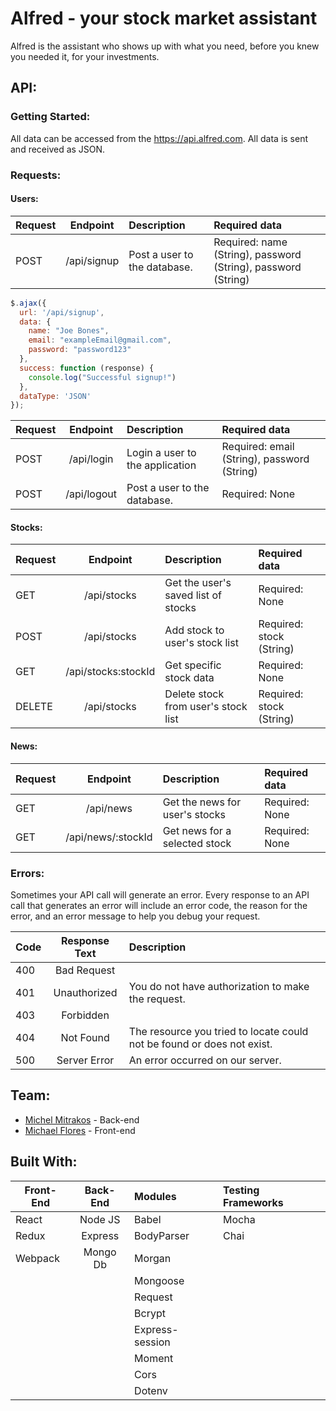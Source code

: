 # Alfred - your stock market assistant
Alfred is the assistant who shows up with what you need, before you knew you needed it, for your investments.

## API:
### Getting Started:
All data can be accessed from the https://api.alfred.com. All data is sent and received as JSON.

### Requests:
#### Users:
| Request | Endpoint              | Description                     | Required data                                                 |
| ------- |:---------------------:| :-------------------------------|:--------------------------------------------------------------|
| POST    | /api/signup           | Post a user to the database.    | Required: name (String), password (String), password (String) |


  ```javascript
  $.ajax({
    url: '/api/signup',
    data: {
      name: "Joe Bones",
      email: "exampleEmail@gmail.com",
      password: "password123"
    },
    success: function (response) {
      console.log("Successful signup!")
    },
    dataType: 'JSON'
  });
  ```


| Request | Endpoint              | Description                           | Required data                                    |
| ------- |:---------------------:| :-------------------------------------|:-------------------------------------------------|
| POST    | /api/login            | Login a user to the application       | Required: email (String), password (String)      |
| POST    | /api/logout           | Post a user to the database.          | Required: None                                   |


#### Stocks:
| Request | Endpoint              | Description                           | Required data                                    |
| ------- |:---------------------:| :-------------------------------------|:-------------------------------------------------|
| GET     | /api/stocks           | Get the user's saved list of stocks   | Required: None                                   |
| POST    | /api/stocks           | Add stock to user's stock list        | Required: stock (String)                         |
| GET     | /api/stocks:stockId   | Get specific stock data               | Required: None                                   |
| DELETE  | /api/stocks           | Delete stock from user's stock list   | Required: stock (String)                         |

#### News:
| Request | Endpoint              | Description                           | Required data                                    |
| ------- |:---------------------:| :-------------------------------------|:-------------------------------------------------|
| GET     | /api/news             | Get the news for user's stocks        | Required: None                                   |
| GET     | /api/news/:stockId    | Get news for a selected stock         | Required: None                                   |

### Errors:
Sometimes your API call will generate an error. Every response to an API call that generates an error will include an error code, the reason for the error, and an error message to help you debug your request.

| Code  | Response Text   | Description                                                                                      |
| ----- |:---------------:| :------------------------------------------------------------------------------------------------|
| 400   | Bad Request     |                                                                                                  |
| 401   | Unauthorized    | You do not have authorization to make the request.                                               |
| 403   | Forbidden       |                                                                                                  |
| 404   | Not Found       | The resource you tried to locate could not be found or does not exist.                           |
| 500   | Server Error    | An error occurred on our server.                                                                 |


## Team:
- [Michel Mitrakos](https://www.michaelmitrakos.com) - Back-end
- [Michael Flores](https://www.twitter.com/mike_flores23) - Front-end


## Built With:
| Front-End    | Back-End     | Modules         | Testing Frameworks  |
| ------------ |:------------:| :---------------|:--------------------|
| React        | Node JS      | Babel           | Mocha               |
| Redux        | Express      | BodyParser      | Chai                |
| Webpack      | Mongo Db     | Morgan          |                     |
|              |              | Mongoose        |                     |
|              |              | Request         |                     |
|              |              | Bcrypt          |                     |
|              |              | Express-session |                     |
|              |              | Moment          |                     |
|              |              | Cors            |                     |
|              |              | Dotenv          |                     |
